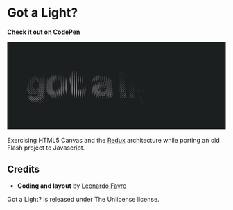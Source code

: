 # Got a Light?

**[Check it out on CodePen](https://codepen.io/leofavre/full/RZwaNM/)**

[![](https://raw.githubusercontent.com/leofavre/got-a-light/master/got-a-light.gif)](https://codepen.io/leofavre/pen/RZwaNM)

Exercising HTML5 Canvas and the [Redux](http://redux.js.org/) architecture while porting an old Flash project to Javascript.

## Credits

* **Coding and layout** by [Leonardo Favre](http://leofavre.com/)

Got a Light? is released under The Unlicense license.
